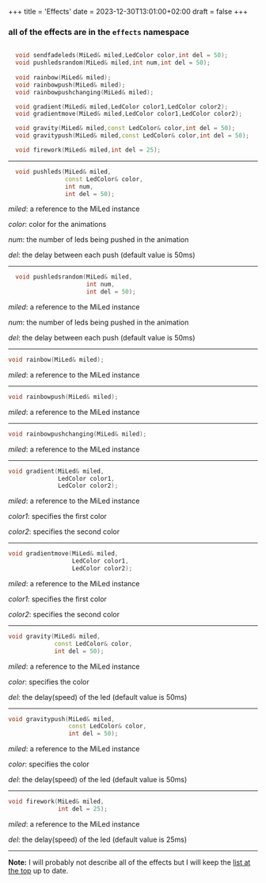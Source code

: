 +++
title = 'Effects'
date = 2023-12-30T13:01:00+02:00
draft = false
+++

### all of the effects are in the `effects` namespace
```cpp

  void sendfadeleds(MiLed& miled,LedColor color,int del = 50);
  void pushledsrandom(MiLed& miled,int num,int del = 50);
  
  void rainbow(MiLed& miled);
  void rainbowpush(MiLed& miled);
  void rainbowpushchanging(MiLed& miled);

  void gradient(MiLed& miled,LedColor color1,LedColor color2);
  void gradientmove(MiLed& miled,LedColor color1,LedColor color2);

  void gravity(MiLed& miled,const LedColor& color,int del = 50);
  void gravitypush(MiLed& miled,const LedColor& color,int del = 50);

  void firework(MiLed& miled,int del = 25);
```
---
```cpp
  void pushleds(MiLed& miled,
                const LedColor& color,
                int num,
                int del = 50);
```

_miled_: a reference to the MiLed instance

_color_: color for the animations

_num_: the number of leds being pushed in the animation

_del_: the delay between each push (default value is 50ms)

---

```cpp
  void pushledsrandom(MiLed& miled,
                      int num,
                      int del = 50);
```

_miled_: a reference to the MiLed instance

_num_: the number of leds being pushed in the animation

_del_: the delay between each push (default value is 50ms)

---

```cpp
void rainbow(MiLed& miled);
```

_miled_: a reference to the MiLed instance

---

```cpp
void rainbowpush(MiLed& miled);
```

_miled_: a reference to the MiLed instance

---

```cpp
void rainbowpushchanging(MiLed& miled);
```

_miled_: a reference to the MiLed instance

---

```cpp
void gradient(MiLed& miled,
              LedColor color1,
              LedColor color2);
```

_miled_: a reference to the MiLed instance

_color1_: specifies the first color

_color2_: specifies the second color

---

```cpp
void gradientmove(MiLed& miled,
                  LedColor color1,
                  LedColor color2);
```

_miled_: a reference to the MiLed instance

_color1_: specifies the first color

_color2_: specifies the second color

---

```cpp
void gravity(MiLed& miled,
             const LedColor& color,
             int del = 50);
```

_miled_: a reference to the MiLed instance

_color_: specifies the color

_del_: the delay(speed) of the led (default value is 50ms)

---

```cpp
void gravitypush(MiLed& miled,
                 const LedColor& color,
                 int del = 50);
```

_miled_: a reference to the MiLed instance

_color_: specifies the color

_del_: the delay(speed) of the led (default value is 50ms)

---

```cpp
void firework(MiLed& miled,
              int del = 25);
```

_miled_: a reference to the MiLed instance

_del_: the delay(speed) of the led (default value is 25ms)

---

**Note:** I will probably not describe all of the effects but I will keep the [list at the top](#all-of-the-effects-are-in-the-effects-namespace) up to date.